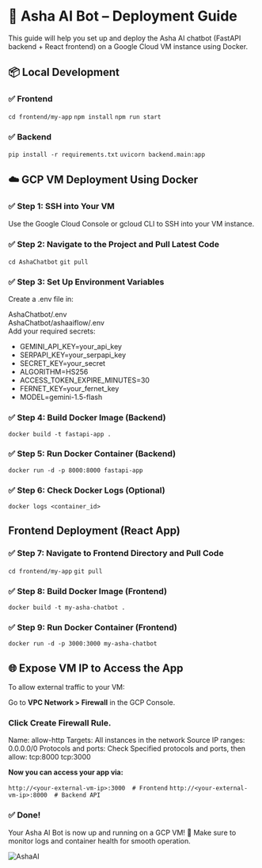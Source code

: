 # **🚀 Asha AI Bot – Deployment Guide**  

This guide will help you set up and deploy the Asha AI chatbot (FastAPI backend + React frontend) on a Google Cloud VM instance using Docker.

## 📦 Local Development   
### ✅ Frontend

`cd frontend/my-app`
`npm install`
`npm run start`  
### ✅ Backend

`pip install -r requirements.txt`
`uvicorn backend.main:app`

## ☁️ GCP VM Deployment Using Docker  

### ✅ Step 1: SSH into Your VM
Use the Google Cloud Console or gcloud CLI to SSH into your VM instance.

### ✅ Step 2: Navigate to the Project and Pull Latest Code

`cd AshaChatbot`
`git pull`  

### ✅ Step 3: Set Up Environment Variables
Create a .env file in:

AshaChatbot/.env <br>
AshaChatbot/ashaaiflow/.env <br>
Add your required secrets: <br>
- GEMINI_API_KEY=your_api_key  
- SERPAPI_KEY=your_serpapi_key  
- SECRET_KEY=your_secret  
- ALGORITHM=HS256  
- ACCESS_TOKEN_EXPIRE_MINUTES=30  
- FERNET_KEY=your_fernet_key  
- MODEL=gemini-1.5-flash

### ✅ Step 4: Build Docker Image (Backend)

`docker build -t fastapi-app .`
### ✅ Step 5: Run Docker Container (Backend)

`docker run -d -p 8000:8000 fastapi-app`
### ✅ Step 6: Check Docker Logs (Optional)

`docker logs <container_id>`  

## Frontend Deployment (React App)  

### ✅ Step 7: Navigate to Frontend Directory and Pull Code

`cd frontend/my-app`
`git pull`  

### ✅ Step 8: Build Docker Image (Frontend)

`docker build -t my-asha-chatbot .`  

### ✅ Step 9: Run Docker Container (Frontend)

`docker run -d -p 3000:3000 my-asha-chatbot`  

## 🌐 Expose VM IP to Access the App  

To allow external traffic to your VM:  

Go to **VPC Network > Firewall** in the GCP Console.  

### Click Create Firewall Rule.

Name: allow-http
Targets: All instances in the network
Source IP ranges: 0.0.0.0/0
Protocols and ports: Check Specified protocols and ports, then allow:
tcp:8000
tcp:3000

**Now you can access your app via:**

`http://<your-external-vm-ip>:3000  # Frontend`
`http://<your-external-vm-ip>:8000  # Backend API`  

### ✅ Done!  

Your Asha AI Bot is now up and running on a GCP VM! 🎉
Make sure to monitor logs and container health for smooth operation.


![AshaAI](https://github.com/user-attachments/assets/87fbb4d3-9b61-47c3-9a44-79e35deab183)
